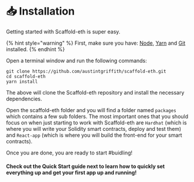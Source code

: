 # 📥 Installation

Getting started with Scaffold-eth is super easy. 

{% hint style="warning" %}
First, make sure you have: [Node](https://nodejs.org/dist/latest-v12.x/), [Yarn](https://classic.yarnpkg.com/en/docs/install/) and [Git](https://git-scm.com/downloads) installed.
{% endhint %}

Open a terminal window and run the following commands:

```text
git clone https://github.com/austintgriffith/scaffold-eth.git
cd scaffold-eth
yarn install
```

The above will clone the Scaffold-eth repository and install the necessary dependencies.

Open the scaffold-eth folder and you will find a folder named `packages` which contains a few sub folders. The most important ones that you should focus on when just starting to work with Scaffold-eth are `Hardhat` \(which is where you will write your Solidity smart contracts, deploy and test them\) and `React-app` \(which is where you will build the front-end for your smart contracts\).

Once you are done, you are ready to start \#buidling!

#### Check out the Quick Start guide next to learn how to quickly set everything up and get your first app up and running!

